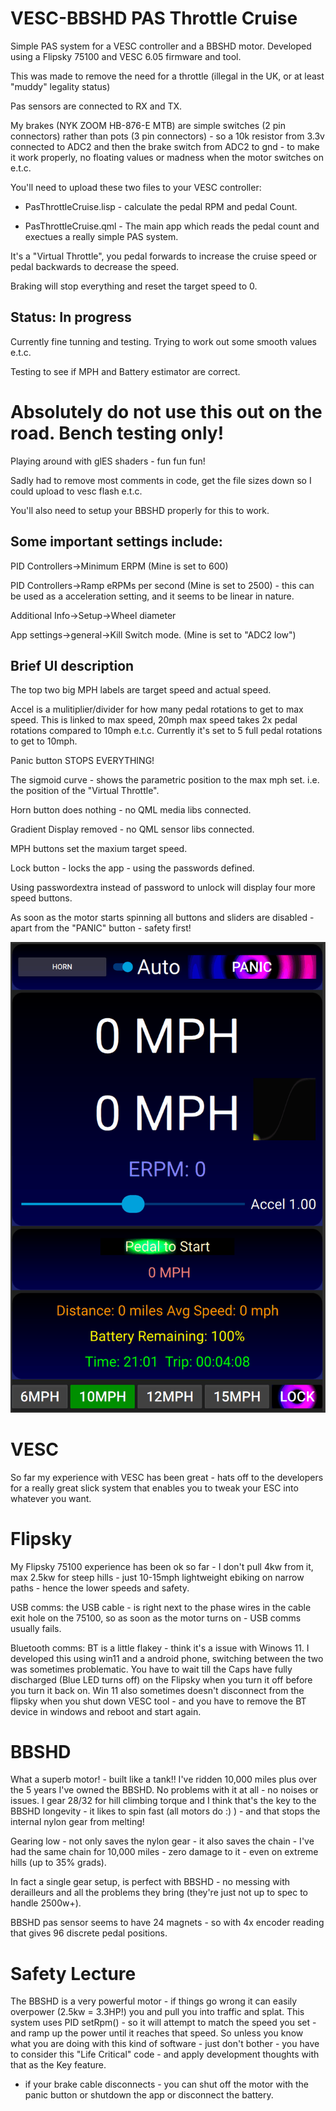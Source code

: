 # VESC-BBSHD PAS Throttle Cruise


Simple PAS system for a VESC controller and a BBSHD motor. Developed using a Flipsky 75100 and VESC 6.05 firmware and tool.

This was made to remove the need for a throttle (illegal in the UK, or at least "muddy" legality status)

Pas sensors are connected to RX and TX.

My brakes (NYK ZOOM HB-876-E MTB) are simple switches (2 pin connectors) rather than pots (3 pin connectors) - so a 10k resistor from 3.3v connected to ADC2 and then the brake switch from ADC2 to gnd - to make it work properly, no floating values or madness when the motor switches on e.t.c.

You'll need to upload these two files to your VESC controller:

- PasThrottleCruise.lisp - calculate the pedal RPM and pedal Count.

- PasThrottleCruise.qml -  The main app which reads the pedal count and exectues a really simple PAS system.

It's a "Virtual Throttle", you pedal forwards to increase the cruise speed or pedal backwards to decrease the speed.

Braking will stop everything and reset the target speed to 0.

## Status: In progress 

Currently fine tunning and testing. Trying to work out some smooth values e.t.c.

Testing to see if MPH and Battery estimator are correct.

# Absolutely do not use this out on the road. Bench testing only!

Playing around with glES shaders - fun fun fun!

Sadly had to remove most comments in code, get the file sizes down so I could upload to vesc flash e.t.c.

You'll also need to setup your BBSHD properly for this to work.

## Some important settings include:

PID Controllers->Minimum ERPM  (Mine is set to 600)

PID Controllers->Ramp eRPMs per second (Mine is set to 2500) - this can be used as a acceleration setting, and it seems to be linear in nature. 

Additional Info->Setup->Wheel diameter

App settings->general->Kill Switch mode. (Mine is set to "ADC2 low")

## Brief UI description

The top two big MPH labels are target speed and actual speed.

Accel is a mulitiplier/divider for how many pedal rotations to get to max speed. This is linked to max speed, 20mph max speed takes 2x pedal rotations compared to 10mph e.t.c. Currently it's set to 5 full pedal rotations to get to 10mph.

Panic button STOPS EVERYTHING!

The sigmoid curve - shows the parametric position to the max mph set. i.e. the position of the "Virtual Throttle". 

Horn button does nothing - no QML media libs connected.

Gradient Display removed - no QML sensor libs connected.

MPH buttons set the maxium target speed.

Lock button - locks the app - using the passwords defined.

Using passwordextra instead of password to unlock will display four more speed buttons.

As soon as the motor starts spinning all buttons and sliders are disabled - apart from the "PANIC" button - safety first!

![](./Images/PasThrottleCruiseAnim.gif)

# VESC

So far my experience with VESC has been great - hats off to the developers for a really great slick system that enables you to tweak your ESC into whatever you want.

# Flipsky

My Flipsky 75100 experience has been ok so far - I don't pull 4kw from it, max 2.5kw for steep hills - just 10-15mph lightweight ebiking on narrow paths - hence the lower speeds and safety.

USB comms: the USB cable - is right next to the phase wires in the cable exit hole on the 75100, so as soon as the motor turns on - USB comms usually fails.

Bluetooth comms: BT is a little flakey - think it's a issue with Winows 11. I developed this using win11 and a android phone, switching between the two was sometimes problematic. You have to wait till the Caps have fully discharged (Blue LED turns off) on the Flipsky when you turn it off before you turn it back on. Win 11 also sometimes doesn't disconnect from the flipsky when you shut down VESC tool - and you have to remove the BT device in windows and reboot and start again.

# BBSHD

What a superb motor! - built like a tank!! I've ridden 10,000 miles plus over the 5 years I've owned the BBSHD. No problems with it at all - no noises or issues. I gear 28/32 for hill climbing torque and I think that's the key to the BBSHD longevity - it likes to spin fast (all motors do :) ) - and that stops the internal nylon gear from melting!

Gearing low - not only saves the nylon gear - it also saves the chain - I've had the same chain for 10,000 miles - zero damage to it - even on extreme hills (up to 35% grads).

In fact a single gear setup, is perfect with BBSHD - no messing with derailleurs and all the problems they bring (they're just not up to spec to handle 2500w+).

BBSHD pas sensor seems to have 24 magnets - so with 4x encoder reading that gives 96 discrete pedal positions.

# Safety Lecture

The BBSHD is a very powerful motor - if things go wrong it can easily overpower (2.5kw = 3.3HP!) you and pull you into traffic and splat. This system uses PID setRpm() - so it will attempt to match the speed you set - and ramp up the power until it reaches that speed. So unless you know what you are doing with this kind of software - just don't bother - you have to consider this "Life Critical" code - and apply development thoughts with that as the Key feature.

- if your brake cable disconnects - you can shut off the motor with the panic button or shutdown the app or disconnect the battery.
